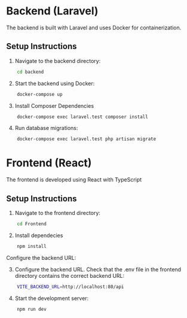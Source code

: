 # Backend (Laravel)
The backend is built with Laravel and uses Docker for containerization.
## Setup Instructions
1. Navigate to the backend directory:
```bash
    cd backend
```
2. Start the backend using Docker:
```bash
    docker-compose up
```
3. Install Composer Dependencies
```bash
    docker-compose exec laravel.test composer install
```
4. Run database migrations:
```bash
    docker-compose exec laravel.test php artisan migrate
```
# Frontend (React)
The frontend is developed using React with TypeScript
## Setup Instructions
1. Navigate to the frontend directory:
```bash
    cd Frontend
```

2. Install dependecies
```bash
    npm install
```
Configure the backend URL:

3. Configure the backend URL.
Check that the .env file in the frontend directory contains the correct backend URL:
```bash
    VITE_BACKEND_URL=http://localhost:80/api
```

4. Start the development server:
```bash
    npm run dev
```
